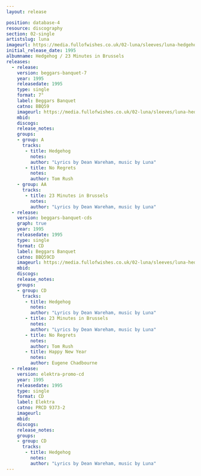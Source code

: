 ```yaml
---
layout: release

position: database-4
resource: discography
section: 02-single
artistslug: luna
imageurl: https://media.fullofwishes.co.uk/02-luna/sleeves/luna-hedgehog-23-minutes.jpg
initial_release_date: 1995
albumname: Hedgehog / 23 Minutes in Brussels
releases:
  - release:
    version: beggars-banquet-7
    year: 1995
    releasedate: 1995
    type: single
    format: 7"
    label: Beggars Banquet
    catno: BBQ59
    imageurl: https://media.fullofwishes.co.uk/02-luna/sleeves/luna-hedgehog-23-minutes.jpg
    mbid:
    discogs:
    release_notes:
    groups:
    - group: A
      tracks:
       - title: Hedgehog
         notes:
         author: "Lyrics by Dean Wareham, music by Luna"
       - title: No Regrets
         notes:
         author: Tom Rush
    - group: AA
      tracks:
       - title: 23 Minutes in Brussels
         notes:
         author: "Lyrics by Dean Wareham, music by Luna"
  - release:
    version: beggars-banquet-cds
    graph: true
    year: 1995
    releasedate: 1995
    type: single
    format: CD
    label: Beggars Banquet
    catno: BBQ59CD
    imageurl: https://media.fullofwishes.co.uk/02-luna/sleeves/luna-hedgehog-23-minutes.jpg
    mbid:
    discogs:
    release_notes:
    groups:
    - group: CD
      tracks:
       - title: Hedgehog
         notes:
         author: "Lyrics by Dean Wareham, music by Luna"
       - title: 23 Minutes in Brussels
         notes:
         author: "Lyrics by Dean Wareham, music by Luna"
       - title: No Regrets
         notes:
         author: Tom Rush
       - title: Happy New Year
         notes:
         author: Eugene Chadbourne
  - release:
    version: elektra-promo-cd
    year: 1995
    releasedate: 1995
    type: single
    format: CD
    label: Elektra
    catno: PRCD 9373-2
    imageurl:
    mbid:
    discogs:
    release_notes:
    groups:
    - group: CD
      tracks:
       - title: Hedgehog
         notes:
         author: "Lyrics by Dean Wareham, music by Luna"
---
```

